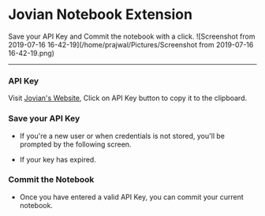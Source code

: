 # Jovian Notebook Extension

Save your API Key and Commit the notebook with a click. ![Screenshot from 2019-07-16 16-42-19](/home/prajwal/Pictures/Screenshot from 2019-07-16 16-42-19.png)

---

### API Key

Visit [Jovian's Website](https://www.jovian.com?utm_source=nb-ext-readme), Click on API Key button to copy it to the clipboard.

### Save your API Key

- If you're a new user or when credentials is not stored, you'll be prompted by the following screen.

* If your key has expired.

### Commit the Notebook

- Once you have entered a valid API Key, you can commit your current notebook.
